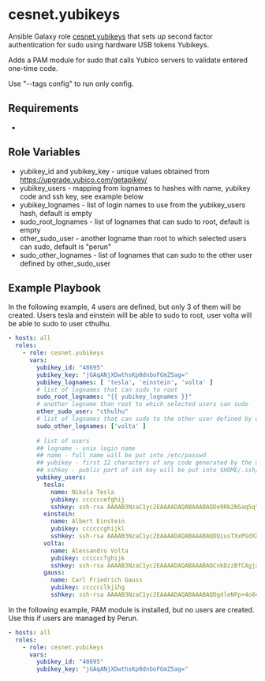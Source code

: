 cesnet.yubikeys
===============

Ansible Galaxy role [cesnet.yubikeys](https://galaxy.ansible.com/cesnet/yubikeys) that sets up second factor
authentication for sudo using hardware USB tokens Yubikeys.

Adds a PAM module for sudo that calls Yubico servers to validate entered one-time code.

Use "--tags config" to run only config.

Requirements
------------
-

Role Variables
--------------
- yubikey_id and yubikey_key - unique values obtained from https://upgrade.yubico.com/getapikey/
- yubikey_users - mapping from lognames to hashes with name, yubikey code and ssh key, see example below 
- yubikey_lognames - list of login names to use from the yubikey_users hash, default is empty
- sudo_root_lognames - list of lognames that can sudo to root, default is empty
- other_sudo_user - another logname than root to which selected users can sudo, default is "perun"
- sudo_other_lognames - list of lognames that can sudo to the other user defined by other_sudo_user
 
Example Playbook
----------------

In the following example, 4 users are defined, but only 3 of them will be created. Users tesla and
einstein will be able to sudo to root, user volta will be able to sudo to user cthulhu.

```yaml
- hosts: all
  roles:
    - role: cesnet.yubikeys
      vars:
        yubikey_id: "48695"
        yubikey_key: "jGAqANjXDwthsKp0dnboFGmZ5ag="
        yubikey_lognames: [ 'tesla', 'einstein', 'volta' ]
        # list of lognames that can sudo to root
        sudo_root_lognames: "{{ yubikey_lognames }}"
        # another logname than root to which selected users can sudo
        other_sudo_user: "cthulhu"
        # list of lognames that can sudo to the other user defined by other_sudo_user
        sudo_other_lognames: ['volta' ]
        
        # list of users
        ## logname - unix login name
        ## name - full name will be put into /etc/passwd
        ## yubikey - first 12 characters of any code generated by the user's yubikey, will be put into /etc/yubico/authorized_yubikeys
        ## sshkey - public part of ssh key will be put into $HOME/.ssh/authorized_keys
        yubikey_users:
          tesla:
            name: Nikola Tesla
            yubikey: ccccccefghij
            sshkey: ssh-rsa AAAAB3NzaC1yc2EAAAADAQABAAABAQDe9Rb2N5aq5qYAi8OCeQKlpOBJi/Ll2tlxqiD7Gan7wJrFBbrZIj8a5tOpHKTm61ldihxG7hnXkyEvbAX5vx/6lLagKaLFL3ysh3iH3ZxiXFYXfLklqrrCK2kuwdCIasMF4kJYzS/goLEGeqBkeJN8SvTj2THvzWcvsTZXIgXygzqiiSKlJao2v62EZv3Pi0eP8KhLrdYW2EcePBOKclLGYxdAX0k9KMJHJRecQhS2BtDLDL1rGoCCrw3Pd8689xovzYKC/ATnTZ89slA9HlrKyQjkjVeBX7WbRsjrgYKEDeqWZbdzjT9Nhg/Ftewbqh2V6p8OFQTftKUOmmPXlwAr
          einstein:
            name: Albert Einstein
            yubikey: ccccccghijkl
            sshkey: ssh-rsa AAAAB3NzaC1yc2EAAAADAQABAAABAQDQiusTXxPGdXXzhHyU9wEb1i5PAdN/qBX8lVw90/yZo6LKBl+fO2QuRTQUxxRgk05puXYwWMF4IheoVBmWFzwClyH/Ox88Yq+WM4nGxIpzvoyUZQ0rRM7a0LfaLvDsJpkoMOr53LFfQtdTY7ZiKXsaTI1EmhHXVmfgFXDTu4IE2EBGUrKPj28+yD/5UuyybA/TfZJ6wW51M0QAaQy3n2xWY+K+aFfTJv2vQin2cIjIPMWfUoUCR2eYNbtZ/uHwXgJxK1W3PeeJhLjW8RXdfLiSOA3+8X5NCHGBs5BLdvieQjB0SYb0NqCc7scAlJV14MGlWdBYuczV2gvn2mnT4q3F
          volta:
            name: Alessandro Volta
            yubikey: ccccccfghijk
            sshkey: ssh-rsa AAAAB3NzaC1yc2EAAAADAQABAAABAQCnkDzzBfCAgjxv4lZKZ744lPiIRbGhfnQFbSEmeU7ZlRn5zPK2r7Ur+T7I89YHly1nEVPoQ0O8elA7eDaHZ2jIUyYXbzVrYr+7dNSvoO+tqXoG1r5VuZM8jv9m55IFClV0NONqbrgDLRl771ZVqdMah10xPA9X5hv5O17LlDYWyP0j5tJ6M1Ua3t1oI+Gsx28xicJYuLSA5ixpb0b5vftlSvdz7OCC1ojKdTESV3dGifgmJ+B4OZu3ha/Ti6K+pIOYHNtg/yriI6AZNZyLG/L/x5EtE28XRBOr2auXuIlBwK1IWI9MtoSB6L8WjhHl+7WPQej50eL9keK22diIJen9
          gauss:
            name: Carl Friedrich Gauss
            yubikey: cccccclkjihg
            sshkey: ssh-rsa AAAAB3NzaC1yc2EAAAADAQABAAABAQDgdleNFp+4o849ZNts1cluRtE8VPJCDgo9dllcScw/z3alhhmxXT8oQWG0XXzx3r0rfzfDIC0Lqw5xPEsX8yDLl4SeQzHyHycwM5773IBuN5EYrul+34aGHHawqFIksKpbS3ADMwHEd25tzHr1SzAX2vLt3a6RqFhfaW6YnVcMU3ZFOZGfyLmsFjCsIJ2XsIVhzhX8s13vy2jwC2uQ+rTzMMtIgXkx/UQ1mjr9dj/XtDNT3bPwvjVd7/N0BT6PL0H4hNH4jBAby9mRYGfON/LNTLyrUD280w4A5Zu1JGPl+VBxMjN83m1l5k9i5w6vDLU/7TRzAXATINlLIYwWH+1J
```
In the following example, PAM module is installed, but no users are created. Use this if users are managed by Perun. 
```yaml
- hosts: all
  roles:
    - role: cesnet.yubikeys
      vars:
        yubikey_id: "48695"
        yubikey_key: "jGAqANjXDwthsKp0dnboFGmZ5ag="
```